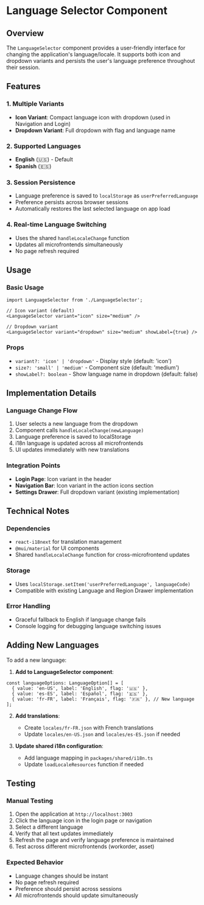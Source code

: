 # Language Selector Component

## Overview
The `LanguageSelector` component provides a user-friendly interface for changing the application's language/locale. It supports both icon and dropdown variants and persists the user's language preference throughout their session.

## Features

### 1. **Multiple Variants**
- **Icon Variant**: Compact language icon with dropdown (used in Navigation and Login)
- **Dropdown Variant**: Full dropdown with flag and language name

### 2. **Supported Languages**
- **English** (🇺🇸) - Default
- **Spanish** (🇪🇸)

### 3. **Session Persistence**
- Language preference is saved to `localStorage` as `userPreferredLanguage`
- Preference persists across browser sessions
- Automatically restores the last selected language on app load

### 4. **Real-time Language Switching**
- Uses the shared `handleLocaleChange` function
- Updates all microfrontends simultaneously
- No page refresh required

## Usage

### Basic Usage
```tsx
import LanguageSelector from './LanguageSelector';

// Icon variant (default)
<LanguageSelector variant="icon" size="medium" />

// Dropdown variant
<LanguageSelector variant="dropdown" size="medium" showLabel={true} />
```

### Props
- `variant?: 'icon' | 'dropdown'` - Display style (default: 'icon')
- `size?: 'small' | 'medium'` - Component size (default: 'medium')
- `showLabel?: boolean` - Show language name in dropdown (default: false)

## Implementation Details

### Language Change Flow
1. User selects a new language from the dropdown
2. Component calls `handleLocaleChange(newLanguage)`
3. Language preference is saved to localStorage
4. i18n language is updated across all microfrontends
5. UI updates immediately with new translations

### Integration Points
- **Login Page**: Icon variant in the header
- **Navigation Bar**: Icon variant in the action icons section
- **Settings Drawer**: Full dropdown variant (existing implementation)

## Technical Notes

### Dependencies
- `react-i18next` for translation management
- `@mui/material` for UI components
- Shared `handleLocaleChange` function for cross-microfrontend updates

### Storage
- Uses `localStorage.setItem('userPreferredLanguage', languageCode)`
- Compatible with existing Language and Region Drawer implementation

### Error Handling
- Graceful fallback to English if language change fails
- Console logging for debugging language switching issues

## Adding New Languages

To add a new language:

1. **Add to LanguageSelector component**:
```tsx
const languageOptions: LanguageOption[] = [
  { value: 'en-US', label: 'English', flag: '🇺🇸' },
  { value: 'es-ES', label: 'Español', flag: '🇪🇸' },
  { value: 'fr-FR', label: 'Français', flag: '🇫🇷' }, // New language
];
```

2. **Add translations**:
   - Create `locales/fr-FR.json` with French translations
   - Update `locales/en-US.json` and `locales/es-ES.json` if needed

3. **Update shared i18n configuration**:
   - Add language mapping in `packages/shared/i18n.ts`
   - Update `loadLocaleResources` function if needed

## Testing

### Manual Testing
1. Open the application at `http://localhost:3003`
2. Click the language icon in the login page or navigation
3. Select a different language
4. Verify that all text updates immediately
5. Refresh the page and verify language preference is maintained
6. Test across different microfrontends (workorder, asset)

### Expected Behavior
- Language changes should be instant
- No page refresh required
- Preference should persist across sessions
- All microfrontends should update simultaneously
